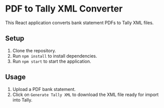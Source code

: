 # PDF to Tally XML Converter

This React application converts bank statement PDFs to Tally XML files.

## Setup

1. Clone the repository.
2. Run `npm install` to install dependencies.
3. Run `npm start` to start the application.

## Usage

1. Upload a PDF bank statement.
2. Click on `Generate Tally XML` to download the XML file ready for import into Tally.

